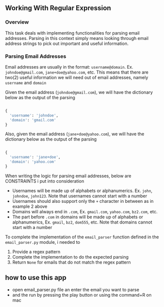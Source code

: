 

## Working With Regular Expression

### Overview

This task deals with implementing functionalities for parsing email addresses. Parsing in this context simply means looking through email address strings to pick out important and useful information.

### Parsing Email Addresses

Email addresses are usually in the format: `username@domain`. Ex. `johndoe@gmail.com`, `jane+doe@yahoo.com`, etc. This means that there are two(2) useful information we will need out of email addresses, namely `username` and `domain`

Given the email address (`johndoe@gmail.com`), we will have the dictionary below as the output of the parsing

```python

{
  'username': 'johndoe',
  'domain': 'gmail.com'
}

```

Also, given the email address (`jane+doe@yahoo.com`), we will have the dictionary below as the output of the parsing

```python

{
  'username': 'jane+doe',
  'domain': 'yahoo.com'
}

```

When writing the logic for parsing email addresses, below are CONSTRAINTS i  put into consideration

- Usernames will be made up of alphabets or alphanumerics. Ex. `john`, `johndoe`, `john123`. Note that usernames cannot start with a number
- Usernames should also support only the `+` character in between as in example 2 above
- Domains will always end in `.com`, Ex. `gmail.com`, `yahoo.com`, `bz2.com`, etc.
- The part before `.com` in domains will be made up of alphabets or alphanumerics, Ex. `gmail`, `bz2`, `dom555`, etc. Note that domains cannot start with a number

To complete the implementation of the `email_parser` function defined in the `email_parser.py` module, i needed to

1. Provide a regex pattern 
2. Complete the implementation to do the expected parsing
3. Return `None` for emails that do not match the regex pattern

## how to use this app
- open email_parser.py file an enter the email you want to parse
- and the run by pressing the play button or using the command+R on mac
